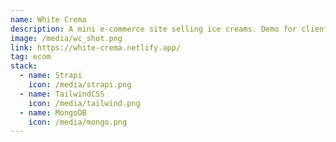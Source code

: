 ```yaml
---
name: White Crema
description: A mini e-commerce site selling ice creams. Demo for clients.
image: /media/wc_shot.png
link: https://white-crema.netlify.app/
tag: ecom
stack:
  - name: Strapi
    icon: /media/strapi.png
  - name: TailwindCSS
    icon: /media/tailwind.png
  - name: MongoDB
    icon: /media/mongo.png
---
```

